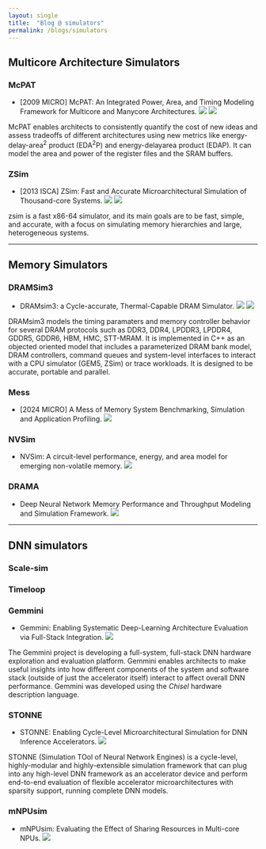 ```yaml
---
layout: single
title:  "Blog @ simulators"
permalink: /blogs/simulators
---
```


## Multicore Architecture Simulators

### McPAT

- [2009 MICRO] McPAT: An Integrated Power, Area, and Timing Modeling Framework for Multicore and Manycore Architectures. [![](https://img.shields.io/badge/paper-7EA6E0)](https://perso.ens-lyon.fr/christophe.alias/evalM2/micro09b.pdf) [![](https://img.shields.io/badge/code-B5739D)](https://github.com/HewlettPackard/mcpat)

McPAT enables architects to consistently quantify the cost of new ideas and
assess tradeoffs of different architectures using new metrics like energy-delay-area<sup>2</sup> product (EDA<sup>2</sup>P) and energy-delayarea product (EDAP).
It can model the area and power of the register files and the SRAM buffers.


### ZSim

- [2013 ISCA] ZSim: Fast and Accurate Microarchitectural Simulation of Thousand-core Systems. [![](https://img.shields.io/badge/paper-7EA6E0)](https://people.csail.mit.edu/sanchez/papers/2013.zsim.isca.pdf) [![](https://img.shields.io/badge/code-B5739D)](https://github.com/s5z/zsim)

zsim is a fast x86-64 simulator, and its main goals are to be fast, simple, and accurate, with a focus on simulating memory hierarchies and large, heterogeneous systems. 

----

## Memory Simulators

### DRAMSim3

- DRAMsim3: a Cycle-accurate, Thermal-Capable DRAM Simulator. [![](https://img.shields.io/badge/paper-7EA6E0)](https://par.nsf.gov/servlets/purl/10216399) [![](https://img.shields.io/badge/code-B5739D)](https://github.com/umd-memsys/DRAMsim3)

DRAMsim3 models the timing paramaters and memory controller behavior for several DRAM protocols such as DDR3, DDR4, LPDDR3, LPDDR4, GDDR5, GDDR6, HBM, HMC, STT-MRAM. It is implemented in C++ as an objected oriented model that includes a parameterized DRAM bank model, DRAM controllers, command queues and system-level interfaces to interact with a CPU simulator (GEM5, ZSim) or trace workloads. It is designed to be accurate, portable and parallel.

### Mess

- [2024 MICRO] A Mess of Memory System Benchmarking, Simulation and Application Profiling. [![](https://img.shields.io/badge/code-B5739D)](https://github.com/bsc-mem/Mess-simulator)


### NVSim

- NVSim: A circuit-level performance, energy, and area model for emerging non-volatile memory. [![](https://img.shields.io/badge/code-B5739D)](https://github.com/SEAL-UCSB/NVSim.git)


### DRAMA

- Deep Neural Network Memory Performance and Throughput Modeling and Simulation Framework. [![](https://img.shields.io/badge/code-B5739D)](https://github.com/DRAMA-technion/DRAMA)


---

## DNN simulators

### Scale-sim


### Timeloop

### Gemmini
-  Gemmini: Enabling Systematic Deep-Learning Architecture Evaluation via Full-Stack Integration. [![](https://img.shields.io/badge/code-B5739D)](https://github.com/ucb-bar/gemmini)

The Gemmini project is developing a full-system, full-stack DNN hardware exploration and evaluation platform. Gemmini enables architects to make useful insights into how different components of the system and software stack (outside of just the accelerator itself) interact to affect overall DNN performance. Gemmini was developed using the *Chisel* hardware description language.

### STONNE
- STONNE: Enabling Cycle-Level Microarchitectural Simulation for DNN Inference Accelerators. [![](https://img.shields.io/badge/code-B5739D)](https://github.com/stonne-simulator/stonne)

STONNE (Simulation TOol of Neural Network Engines) is a cycle-level, highly-modular and highly-extensible simulation framework that can plug into any high-level DNN framework as an accelerator device and perform end-to-end evaluation of flexible accelerator microarchitectures with sparsity support, running complete DNN models.

### mNPUsim

- mNPUsim: Evaluating the Effect of Sharing Resources in Multi-core NPUs.  [![](https://img.shields.io/badge/code-B5739D)](https://github.com/casys-kaist/mNPUsim)



